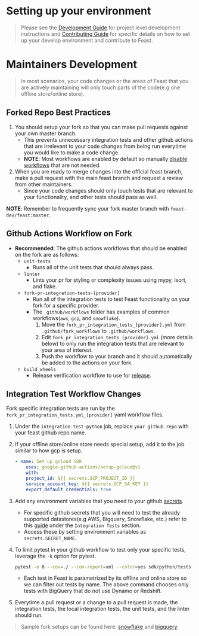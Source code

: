 # Setting up your environment
> Please see the [Development Guide](https://docs.feast.dev/project/development-guide) for project level development instructions and [Contributing Guide](https://github.com/feast-dev/feast/blob/master/CONTRIBUTING.md) for specific details on how to set up your develop environment and contribute to Feast.

# Maintainers Development
> In most scenarios, your code changes or the areas of Feast that you are actively maintaining will only touch parts of the code(e.g one offline store/online store).

## Forked Repo Best Practices
1.  You should setup your fork so that you can make pull requests against your own master branch.
    - This prevents unnecessary integration tests and other github actions that are irrelevant to your code changes from being run everytime you would like to make a code change.
    - **NOTE**: Most workflows are enabled by default so manually [disable workflows](https://docs.github.com/en/actions/managing-workflow-runs/disabling-and-enabling-a-workflow) that are not needed.
2. When you are ready to merge changes into the official feast branch, make a pull request with the main feast branch and request a review from other maintainers.
    - Since your code changes should only touch tests that are relevant to your functionality, and other tests should pass as well.

**NOTE**: Remember to frequently sync your fork master branch with `feast-dev/feast:master`.

## Github Actions Workflow on Fork
- **Recommended**: The github actions workflows that should be enabled on the fork are as follows:
    - `unit-tests`
        - Runs all of the unit tests that should always pass.
    - `linter`
        - Lints your pr for styling or complexity issues using mypy, isort, and flake.
    - `fork-pr-integration-tests-[provider]`
        - Run all of the integration tests to test Feast functionality on your fork for a specific provider.
        - The `.github/workflows` folder has examples of common workflows(`aws`, `gcp`, and `snowflake`).
            1. Move the `fork_pr_integration_tests_[provider].yml` from `.github/fork_workflows` to `.github/workflows`.
            2. Edit `fork_pr_integration_tests_[provider].yml` (more details below) to only run the integration tests that are relevant to your area of interest.
            3. Push the workflow to your branch and it should automatically be added to the actions on your fork.
    - `build_wheels`
        - Release verification workflow to use for [release](docs/project/release-process.md).

## Integration Test Workflow Changes
Fork specific integration tests are run by the `fork_pr_integration_tests.yml_[provider]` yaml workflow files.

1. Under the `integration-test-python` job, replace `your github repo` with your feast github repo name.
2. If your offline store/online store needs special setup, add it to the job similar to how gcp is setup.

    ```yaml
    - name: Set up gcloud SDK
        uses: google-github-actions/setup-gcloud@v1
        with:
        project_id: ${{ secrets.GCP_PROJECT_ID }}
        service_account_key: ${{ secrets.GCP_SA_KEY }}
        export_default_credentials: true
    ```

3. Add any environment variables that you need to your github [secrets](https://github.com/Azure/actions-workflow-samples/blob/master/assets/create-secrets-for-GitHub-workflows.md).
    - For specific github secrets that you will need to test the already supported datastores(e.g AWS, Bigquery, Snowflake, etc.) refer to this [guide](https://github.com/feast-dev/feast/blob/master/CONTRIBUTING.md) under the `Integration Tests` section.
    - Access these by setting environment variables as `secrets.SECRET_NAME`.
4. To limit pytest in your github workflow to test only your specific tests, leverage the `-k` option for pytest.

    ```bash
    pytest -n 8 --cov=./ --cov-report=xml --color=yes sdk/python/tests --integration --durations=5 --timeout=1200 --timeout_method=thread -k "BigQuery and not dynamo and not Redshift"
    ```

    - Each test in Feast is parametrized by its offline and online store so we can filter out tests by name. The above command chooses only tests with BigQuery that do not use Dynamo or Redshift.

5. Everytime a pull request or a change to a pull request is made, the integration tests, the local integration tests, the unit tests, and the linter should run.

> Sample fork setups can be found here: [snowflake](https://github.com/kevjumba/feast/pull/30) and [bigquery](https://github.com/kevjumba/feast/pull/31).
